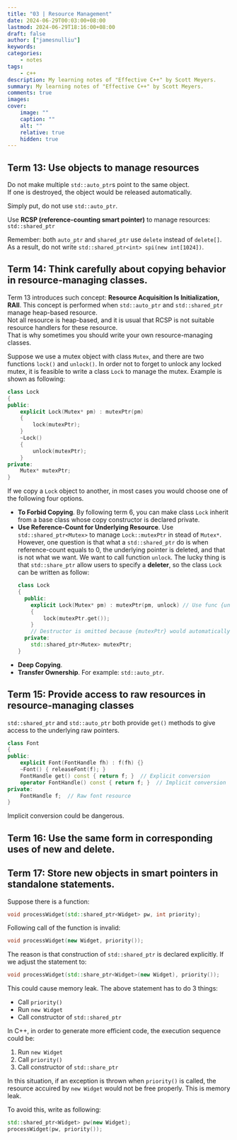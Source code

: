 ```yaml
---
title: "03 | Resource Management"
date: 2024-06-29T00:03:00+08:00
lastmod: 2024-06-29T18:16:00+08:00
draft: false
author: ["jamesnulliu"]
keywords: 
categories:
    - notes
tags:
    - c++
description: My learning notes of "Effective C++" by Scott Meyers.
summary: My learning notes of "Effective C++" by Scott Meyers. 
comments: true
images: 
cover:
    image: ""
    caption: ""
    alt: ""
    relative: true
    hidden: true
---
```


## Term 13: Use objects to manage resources

Do not make multiple `std::auto_ptr`s point to the same object.  
If one is destroyed, the object would be released automatically.

Simply put, do not use `std::auto_ptr`.

Use **RCSP (reference-counting smart pointer)** to manage resources:  
`std::shared_ptr`

Remember: both `auto_ptr` and `shared_ptr` use `delete` instead of `delete[]`. As a result, do not write `std::shared_ptr<int> spi(new int[1024])`.

## Term 14: Think carefully about copying behavior in resource-managing classes.
Term 13 introduces such concept: **Resource Acquisition Is Initialization, RAII**. This concept is performed when `std::auto_ptr` and `std::shared_ptr` manage heap-based resource.  
Not all resource is  heap-based, and it is usual that RCSP is not suitable resource handlers for these resource.  
That is why sometimes you should write your own resource-managing classes.

Suppose we use a mutex object with class `Mutex`, and there are two functions `lock()` and `unlock()`. In order not to forget to unlock any locked mutex, it is feasible to write a class `Lock` to manage the mutex. Example is shown as following:

```cpp
class Lock
{
public:
	explicit Lock(Mutex* pm) : mutexPtr(pm)
	{
		lock(mutexPtr);
	}
	~Lock()
	{
		unlock(mutexPtr);
	}
private:
	Mutex* mutexPtr;
}
```

If we copy a `Lock` object to another, in most cases you would choose one of the following four options.

- **To Forbid Copying**. By following term 6, you can make class `Lock` inherit from a base class whose copy constructor is declared private.
- **Use Reference-Count for Underlying Resource**. Use `std::shared_ptr<Mutex>` to manage `Lock::mutexPtr` in stead of `Mutex*`. However, one question is that what a `std::shared_ptr` do is when reference-count equals to 0, the underlying pointer is deleted, and that is not what we want. We want to call function `unlock`. The lucky thing is that `std::share_ptr` allow users to specify a **deleter**, so the class `Lock` can be written as follow:  
  ```cpp
  class Lock
  {
	public:
	  explicit Lock(Mutex* pm) : mutexPtr(pm, unlock) // Use func {unlock} to sepecify a deleter and initialize a std::shared_ptr
	  {
		  lock(mutexPtr.get());
	  }
	  // Destructor is omitted because {mutexPtr} would automatically invoke func {unlock}.
	private:
	  std::shared_ptr<Mutex> mutexPtr;
  }
  ```
- **Deep Copying**.
- **Transfer Ownership**. For example: `std::auto_ptr`.

## Term 15: Provide access to raw resources in resource-managing classes
`std::shared_ptr` and `std::auto_ptr` both provide `get()` methods to give access to the underlying raw pointers.

```cpp
class Font
{
public:
	explicit Font(FontHandle fh) : f(fh) {}
	~Font() { releaseFont(f); }
	FontHandle get() const { return f; }  // Explicit conversion
	operator FontHandle() const { return f; }  // Implicit conversion
private:
	FontHandle f;  // Raw font resource
}
```

Implicit conversion could be dangerous.

## Term 16: Use the same form in corresponding uses of new and delete.

## Term 17: Store new objects in smart pointers in standalone statements.
Suppose there is a function:

```cpp
void processWidget(std::shared_ptr<Widget> pw, int priority);
```

Following call of the function is invalid:

```cpp
void processWidget(new Widget, priority());
```

The reason is that construction of `std::shared_ptr` is declared explicitly. If we adjust the statement to:

```cpp
void processWidget(std::share_ptr<Widget>(new Widget), priority());
```

This could cause memory leak. The above statement has to do 3 things:

- Call `priority()`
- Run `new Widget`
- Call constructor of `std::shared_ptr`

In C++, in order to generate more efficient code, the execution sequence could be: 

1. Run `new Widget`
2. Call `priority()`
3. Call constructor of `std::share_ptr`

In this situation, if an exception is thrown when `priority()` is called, the resource accuired by `new Widget` would not be free properly. This is memory leak.

To avoid this, write as following:

```cpp
std::shared_ptr<Widget> pw(new Widget);
processWidget(pw, priority());
```